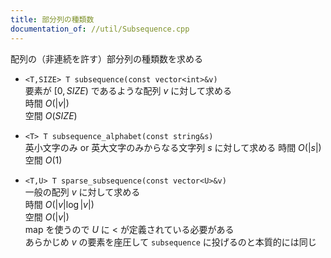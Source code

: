 ```yaml
---
title: 部分列の種類数
documentation_of: //util/Subsequence.cpp
---
```


配列の（非連続を許す）部分列の種類数を求める
* ```<T,SIZE> T subsequence(const vector<int>&v)```  
要素が $[0,SIZE)$ であるような配列 $v$ に対して求める  
時間 $O(|v|)$  
空間 $O(SIZE)$

* ```<T> T subsequence_alphabet(const string&s)```  
英小文字のみ or 英大文字のみからなる文字列 $s$ に対して求める
時間 $O(|s|)$  
空間 $O(1)$

* ```<T,U> T sparse_subsequence(const vector<U>&v)```  
一般の配列 $v$ に対して求める  
時間 $O(|v|\log|v|)$  
空間 $O(|v|)$  
map を使うので $U$ に $<$ が定義されている必要がある  
あらかじめ $v$ の要素を座圧して ```subsequence``` に投げるのと本質的には同じ
